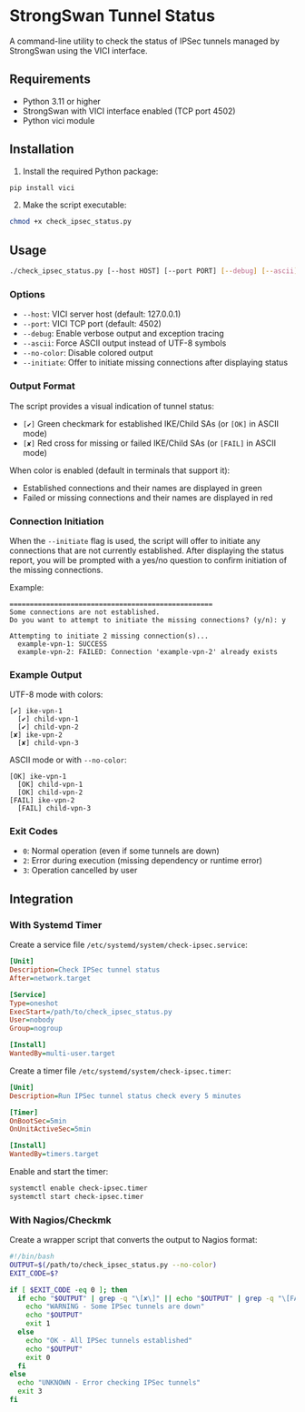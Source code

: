 # StrongSwan Tunnel Status

A command-line utility to check the status of IPSec tunnels managed by StrongSwan using the VICI interface.

## Requirements

- Python 3.11 or higher
- StrongSwan with VICI interface enabled (TCP port 4502)
- Python vici module

## Installation

1. Install the required Python package:

```bash
pip install vici
```

2. Make the script executable:

```bash
chmod +x check_ipsec_status.py
```

## Usage

```bash
./check_ipsec_status.py [--host HOST] [--port PORT] [--debug] [--ascii] [--no-color] [--initiate]
```

### Options

- `--host`: VICI server host (default: 127.0.0.1)
- `--port`: VICI TCP port (default: 4502)
- `--debug`: Enable verbose output and exception tracing
- `--ascii`: Force ASCII output instead of UTF-8 symbols
- `--no-color`: Disable colored output
- `--initiate`: Offer to initiate missing connections after displaying status

### Output Format

The script provides a visual indication of tunnel status:

- `[✔]` Green checkmark for established IKE/Child SAs (or `[OK]` in ASCII mode)
- `[✘]` Red cross for missing or failed IKE/Child SAs (or `[FAIL]` in ASCII mode)

When color is enabled (default in terminals that support it):
- Established connections and their names are displayed in green
- Failed or missing connections and their names are displayed in red

### Connection Initiation

When the `--initiate` flag is used, the script will offer to initiate any connections that are not currently established. After displaying the status report, you will be prompted with a yes/no question to confirm initiation of the missing connections.

Example:
```
==================================================
Some connections are not established.
Do you want to attempt to initiate the missing connections? (y/n): y

Attempting to initiate 2 missing connection(s)...
  example-vpn-1: SUCCESS
  example-vpn-2: FAILED: Connection 'example-vpn-2' already exists
```

### Example Output

UTF-8 mode with colors:
```
[✔] ike-vpn-1
  [✔] child-vpn-1
  [✔] child-vpn-2
[✘] ike-vpn-2
  [✘] child-vpn-3
```

ASCII mode or with `--no-color`:
```
[OK] ike-vpn-1
  [OK] child-vpn-1
  [OK] child-vpn-2
[FAIL] ike-vpn-2
  [FAIL] child-vpn-3
```

### Exit Codes

- `0`: Normal operation (even if some tunnels are down)
- `2`: Error during execution (missing dependency or runtime error)
- `3`: Operation cancelled by user

## Integration

### With Systemd Timer

Create a service file `/etc/systemd/system/check-ipsec.service`:

```ini
[Unit]
Description=Check IPSec tunnel status
After=network.target

[Service]
Type=oneshot
ExecStart=/path/to/check_ipsec_status.py
User=nobody
Group=nogroup

[Install]
WantedBy=multi-user.target
```

Create a timer file `/etc/systemd/system/check-ipsec.timer`:

```ini
[Unit]
Description=Run IPSec tunnel status check every 5 minutes

[Timer]
OnBootSec=5min
OnUnitActiveSec=5min

[Install]
WantedBy=timers.target
```

Enable and start the timer:

```bash
systemctl enable check-ipsec.timer
systemctl start check-ipsec.timer
```

### With Nagios/Checkmk

Create a wrapper script that converts the output to Nagios format:

```bash
#!/bin/bash
OUTPUT=$(/path/to/check_ipsec_status.py --no-color)
EXIT_CODE=$?

if [ $EXIT_CODE -eq 0 ]; then
  if echo "$OUTPUT" | grep -q "\[✘\]" || echo "$OUTPUT" | grep -q "\[FAIL\]"; then
    echo "WARNING - Some IPSec tunnels are down"
    echo "$OUTPUT"
    exit 1
  else
    echo "OK - All IPSec tunnels established"
    echo "$OUTPUT"
    exit 0
  fi
else
  echo "UNKNOWN - Error checking IPSec tunnels"
  exit 3
fi
``` 